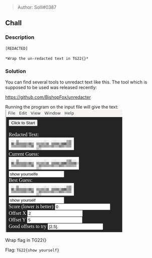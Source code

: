 > Author: Solli#0387

## Chall
### Description

    [REDACTED]

    *Wrap the un-redacted text in TG22{}*


### Solution

You can find several tools to unredact text like this. The tool which is supposed to be used was released recently: 

https://github.com/BishopFox/unredacter


Running the program on the input file will give the text:
![](2022-04-04-22-55-32.png)


Wrap flag in TG22{}


Flag: `TG22{show yourself}`
